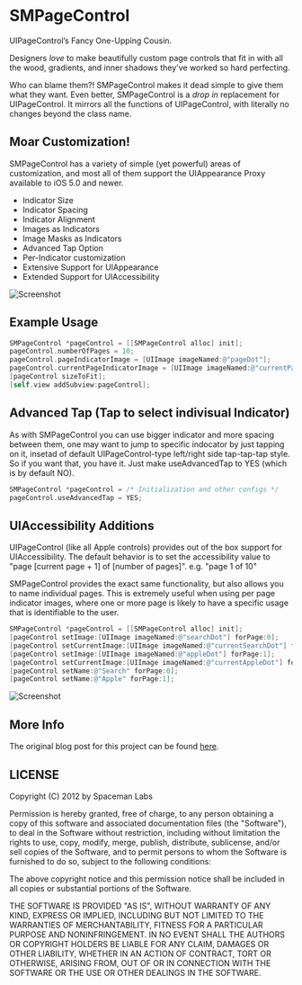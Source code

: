 # SMPageControl

UIPageControl’s Fancy One-Upping Cousin.

Designers _love_ to make beautifully custom page controls that fit in with all the wood, gradients, and inner shadows they've worked so hard perfecting. 

Who can blame them?! SMPageControl makes it dead simple to give them what they want. Even better, SMPageControl is a _drop in_ replacement for UIPageControl. It mirrors all the functions of UIPageControl, with literally no changes beyond the class name.

## Moar Customization!

SMPageControl has a variety of simple (yet powerful) areas of customization, and most all of them support the UIAppearance Proxy available to iOS 5.0 and newer.

* Indicator Size
* Indicator Spacing
* Indicator Alignment
* Images as Indicators
* Image Masks as Indicators
* Advanced Tap Option
* Per-Indicator customization
* Extensive Support for UIAppearance
* Extended Support for UIAccessibility

![Screenshot](http://spacemanlabs.com/github/SMPageControl-2.2.png)

## Example Usage

``` objective-c
SMPageControl *pageControl = [[SMPageControl alloc] init];
pageControl.numberOfPages = 10;
pageControl.pageIndicatorImage = [UIImage imageNamed:@"pageDot"];
pageControl.currentPageIndicatorImage = [UIImage imageNamed:@"currentPageDot"];
[pageControl sizeToFit];
[self.view addSubview:pageControl];

```

## Advanced Tap (Tap to select indivisual Indicator)

As with SMPageControl you can use bigger indicator and more spacing between them, one may want to jump to specific indocator by just tapping on it, insetad of default UIPageControl-type left/right side tap-tap-tap style. So if you want that, you have it. Just make useAdvancedTap to YES (which is by default NO).

``` objective-c
SMPageControl *pageControl = /* Initialization and other configs */
pageControl.useAdvancedTap = YES;

```

## UIAccessibility Additions

UIPageControl (like all Apple controls) provides out of the box support for UIAccessibility. The default behavior is to set the accessibility value to "page [current page + 1] of [number of pages]". e.g. "page 1 of 10"

SMPageControl provides the exact same functionality, but also allows you to name individual pages. This is extremely useful when using per page indicator images, where one or more page is likely to have a specific usage that is identifiable to the user.

``` objective-c
SMPageControl *pageControl = [[SMPageControl alloc] init];
[pageControl setImage:[UIImage imageNamed:@"searchDot"] forPage:0];
[pageControl setCurrentImage:[UIImage imageNamed:@"currentSearchDot"] forPage:0];
[pageControl setImage:[UIImage imageNamed:@"appleDot"] forPage:1];
[pageControl setCurrentImage:[UIImage imageNamed:@"currentAppleDot"] forPage:1];
[pageControl setName:@"Search" forPage:0];
[pageControl setName:@"Apple" forPage:1];

```

![Screenshot](http://spacemanlabs.com/github/SMPageControl-3.png)

## More Info

The original blog post for this project can be found [here](http://www.ultrajoke.net/2012/10/smpagecontrol/).


LICENSE
-------

Copyright (C) 2012 by Spaceman Labs

Permission is hereby granted, free of charge, to any person obtaining a copy
of this software and associated documentation files (the "Software"), to deal
in the Software without restriction, including without limitation the rights
to use, copy, modify, merge, publish, distribute, sublicense, and/or sell
copies of the Software, and to permit persons to whom the Software is
furnished to do so, subject to the following conditions:

The above copyright notice and this permission notice shall be included in
all copies or substantial portions of the Software.

THE SOFTWARE IS PROVIDED "AS IS", WITHOUT WARRANTY OF ANY KIND, EXPRESS OR
IMPLIED, INCLUDING BUT NOT LIMITED TO THE WARRANTIES OF MERCHANTABILITY,
FITNESS FOR A PARTICULAR PURPOSE AND NONINFRINGEMENT. IN NO EVENT SHALL THE
AUTHORS OR COPYRIGHT HOLDERS BE LIABLE FOR ANY CLAIM, DAMAGES OR OTHER
LIABILITY, WHETHER IN AN ACTION OF CONTRACT, TORT OR OTHERWISE, ARISING FROM,
OUT OF OR IN CONNECTION WITH THE SOFTWARE OR THE USE OR OTHER DEALINGS IN
THE SOFTWARE.